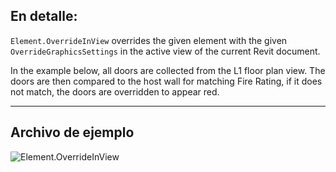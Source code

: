 ## En detalle:
`Element.OverrideInView` overrides the given element with the given `OverrideGraphicsSettings` in the active view of the current Revit document.

In the example below, all doors are collected from the L1 floor plan view. The doors are then compared to the host wall for matching Fire Rating, if it does not match, the doors are overridden to appear red.
___
## Archivo de ejemplo

![Element.OverrideInView](./Revit.Elements.Element.OverrideInView_img.jpg)
